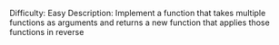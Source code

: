 Difficulty: Easy
Description: Implement a function that takes multiple functions as arguments and returns a new function that applies those functions in reverse